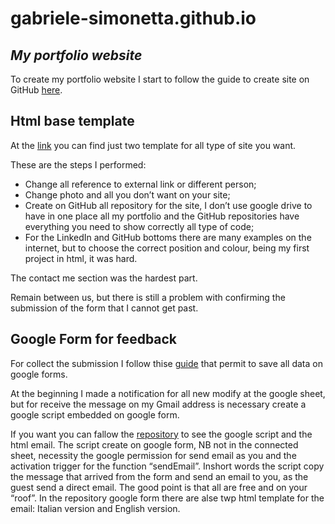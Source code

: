# gabriele-simonetta.github.io
## _My portfolio website_


To create my portfolio website I start to follow the guide to create site on GitHub [here](https://docs.github.com/en/github/working-with-github-pages/creating-a-github-pages-site).
## Html base template
At the [link](https://www.free-css.com/)  you can find just two template for all type of site you want. 

These are the steps I performed:

- Change all reference to external link or different person;
- Change photo and all you don’t want on your site;
- Create on GitHub all repository for the site, I don’t use google drive to have in one place all my portfolio and the GitHub repositories have everything you need to show correctly all type of code;
- For the LinkedIn and  GitHub bottoms there are many examples on the internet, but to choose the correct position and colour, being my first project in html, it was hard.

The contact me section was the hardest part. 

Remain between us, but there is still a problem with confirming the submission of the form that I cannot get past.
## Google Form for feedback

For collect the submission I follow thise [guide](https://github.com/toperkin/staticFormEmails#step-5---add-some-javascript-to-keep-track-of-what-happens-after-a-submit) that permit to save all data on google forms.

At the beginning I made a notification for all new modify at the google sheet, but for receive the message on my Gmail address is necessary create a google script embedded on google form.

If you want  you can fallow the [repository](https://github.com/Gabriele-Simonetta/gabriele-simonetta.github.io/tree/main/form%20google****) to see the google script and the html email.
The script create on google form, NB not in the connected sheet, necessity the google permission for send email as you and the activation trigger for the function “sendEmail”.
Inshort words the script copy the message that arrived from the form and send an email to you, as the guest send a direct email. 
The good point is that all are free and on your “roof”.
In the repository google form there are alse twp html template for the email: Italian version and English version.



